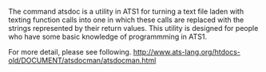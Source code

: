 The command atsdoc is a utility in ATS1 for turning a text file laden with texting function calls into one in which these calls are replaced with the strings represented by their return values. This utility is designed for people who have some basic knowledge of programmming in ATS1.

For more detail, please see following.
http://www.ats-lang.org/htdocs-old/DOCUMENT/atsdocman/atsdocman.html